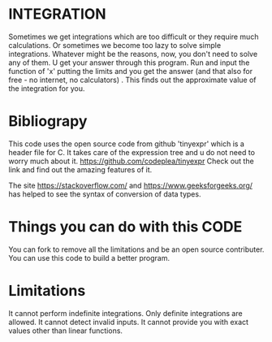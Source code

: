 # INTEGRATION
Sometimes we get integrations which are too difficult or they require much calculations. Or sometimes we become too lazy to solve simple integrations. Whatever might be the reasons, now, you don't need to solve any of them. U get your answer through this program. Run and input the function of 'x' putting the limits and you get the answer (and that also for free - no internet, no calculators) .
This finds out the approximate value of the integration for you.
# Bibliograpy
This code uses the open source code from github 'tinyexpr' which is a header file for C. It takes care of the expression tree and u do not need to worry much about it.
https://github.com/codeplea/tinyexpr
Check out the link and find out the amazing features of it.

The site https://stackoverflow.com/ and https://www.geeksforgeeks.org/
has helped to see the syntax of conversion of data types.
# Things you can do with this CODE
You can fork to remove all the limitations and be an open source contributer.
You can use this code to build a better program. 
# Limitations
It cannot perform indefinite integrations. Only definite integrations are allowed.
It cannot detect invalid inputs.
It cannot provide you with exact values other than linear functions.

